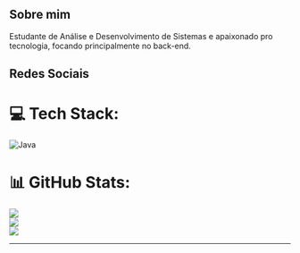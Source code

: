 <h2>Sobre mim</h2> 
Estudante de Análise e Desenvolvimento de Sistemas e apaixonado pro tecnologia, focando principalmente no back-end.
<h2>Redes Sociais</h2>

# 💻 Tech Stack:
![Java](https://img.shields.io/badge/Java-ED8B00?style=for-the-badge&logo=openjdk&logoColor=white)

          
          
# 📊 GitHub Stats:
![](https://github-readme-stats.vercel.app/api?username=tvts1&theme=omni&hide_border=false&include_all_commits=false&count_private=false)<br/>
![](https://github-readme-streak-stats.herokuapp.com/?user=tvts1&theme=omni&hide_border=false)<br/>
![](https://github-readme-stats.vercel.app/api/top-langs/?username=tvts1&theme=omni&hide_border=false&include_all_commits=false&count_private=false&layout=compact)

---


<!-- Proudly created with GPRM ( https://gprm.itsvg.in ) -->

